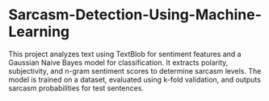 # Sarcasm-Detection-Using-Machine-Learning
This project analyzes text using TextBlob for sentiment features and a Gaussian Naive Bayes model for classification. It extracts polarity, subjectivity, and n-gram sentiment scores to determine sarcasm levels. The model is trained on a dataset, evaluated using k-fold validation, and outputs sarcasm probabilities for test sentences.
